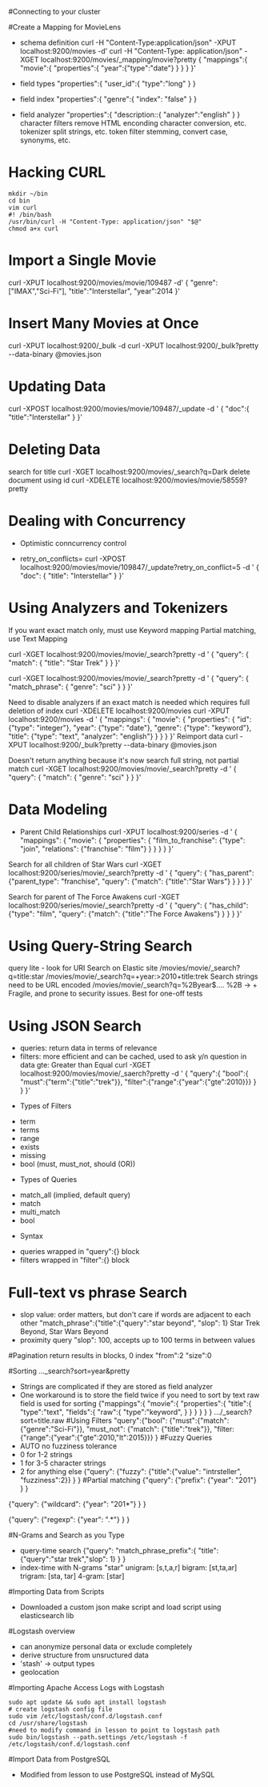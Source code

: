#Connecting to your cluster

#Create a Mapping for MovieLens

* schema definition
curl -H "Content-Type:application/json" -XPUT localhost:9200/movies -d'
curl -H "Content-Type: application/json" -XGET localhost:9200/movies/_mapping/movie?pretty
{
	"mappings":{
		"movie":{
			"properties":{
				"year":{"type":"date"}
			}
		}
	}
}'

* field types
"properties":{
	"user_id":{
		"type":"long"
	}
}

* field index
"properties":{
	"genre":{
		"index": "false"
	}
}

* field analyzer
"properties":{
	"description::{
		"analyzer":"english"
	}
}
	character filters
		remove HTML enconding character conversion, etc.
	tokenizer
		split strings, etc.
	token filter
		stemming, convert case, synonyms, etc.

# Hacking CURL

	mkdir ~/bin
	cd bin
	vim curl
	#! /bin/bash
	/usr/bin/curl -H "Content-Type: application/json" "$@"
	chmod a+x curl

# Import a Single Movie

curl -XPUT localhost:9200/movies/movie/109487 -d'
{
"genre":["IMAX","Sci-Fi"],
"title":"Interstellar",
"year":2014
}'

# Insert Many Movies at Once
curl -XPUT localhost:9200/_bulk -d 
curl -XPUT localhost:9200/_bulk?pretty --data-binary @movies.json

# Updating Data
curl -XPOST localhost:9200/movies/movie/109487/_update -d '
{
	"doc":{
		"title":"Interstellar"
	}
}'

# Deleting Data
search for title
curl -XGET localhost:9200/movies/_search?q=Dark
delete document using id
curl -XDELETE localhost:9200/movies/movie/58559?pretty

# Dealing with Concurrency
* Optimistic conncurrency control
- retry_on_conflicts=<Number of times to retry>
curl -XPOST localhost:9200/movies/movie/109847/_update?retry_on_conflict=5 -d '
{
"doc": {
"title": "Interstellar"
}
}'

# Using Analyzers and Tokenizers
If you want exact match only, must use Keyword mapping
Partial matching, use Text Mapping

curl -XGET localhost:9200/movies/movie/_search?pretty -d '
{
"query": {
"match": {
"title": "Star Trek"
}
}
}'

curl -XGET localhost:9200/movies/movie/_search?pretty -d '
{
"query": {
"match_phrase": {
"genre": "sci"
}
}
}'

Need to disable analyzers if an exact match is needed which requires full deletion of index
curl -XDELETE localhost:9200/movies
curl -XPUT localhost:9200/movies -d '
{
"mappings": {
	"movie": {
		"properties": {
			"id": {"type": "integer"},
			"year": {"type": "date"},
			"genre": {"type": "keyword"},
			"title": {"type": "text", "analyzer": "english"}
		}
	}
}
}'
Reimport data
curl -XPUT localhost:9200/_bulk?pretty --data-binary @movies.json

Doesn't return anything because it's now search full string, not partial match
curl -XGET localhost:9200/movies/movie/_search?pretty -d '
{
"query": {
	"match": {
		"genre": "sci"
	}
}
}'

# Data Modeling
* Parent Child Relationships
curl -XPUT localhost:9200/series -d '
{
"mappings": {
	"movie": {
		"properties": {
			"film_to_franchise": 
				{"type": "join",
					"relations": {"franchise": "film"}
				}
			}
		}
	}
}'

Search for all children of Star Wars
curl -XGET localhost:9200/series/movie/_search?pretty -d '
{
"query": {
	"has_parent": 
		{"parent_type": "franchise", 
			"query": 
			{"match": 
				{"title":"Star Wars"}
			}
		}
	}
}'

Search for parent of The Force Awakens
curl -XGET localhost:9200/series/movie/_search?pretty -d '
{
"query": {
	"has_child": 
		{"type": "film", 
			"query": 
			{"match": 
				{"title":"The Force Awakens"}
			}
		}
	}
}'

# Using Query-String Search
query lite - look for URI Search on Elastic site
/movies/movie/_search?q=title:star
/movies/movie/_search?q=+year:>2010+title:trek
Search strings need to be URL encoded
/movies/movie/_search?q=%2Byear$....
%2B -> + 
Fragile, and prone to security issues. Best for one-off tests

# Using JSON Search 
- queries: return data in terms of relevance
- filters: more efficient and can be cached, used to ask y/n question in data
	gte: Greater than Equal
curl -XGET localhost:9200/movies/movie/_saerch?pretty -d '
{
"query":{
	"bool":{
		"must":{"term":{"title":"trek"}},
		"filter":{"range":{"year":{"gte":2010}}}
	}
}
}'
* Types of Filters
- term
- terms
- range
- exists
- missing
- bool (must, must_not, should (OR))

* Types of Queries
- match_all (implied, default query)
- match
- multi_match
- bool

* Syntax
- queries wrapped in "query":{} block
- filters wrapped in "filter":{} block

# Full-text vs phrase Search
- slop value: order matters, but don't care if words are adjacent to each other
	"match_phrase":{"title":{"query":"star beyond", "slop": 1}
	Star Trek Beyond, Star Wars Beyond
- proximity query
	"slop": 100, accepts up to 100 terms in between values

#Pagination
return results in blocks, 0 index
"from":2
"size":0

#Sorting
..._search?sort=year&pretty
- Strings are complicated if they are stored as field analyzer
- One workaround is to store the field twice if you need to sort by text
	raw field is used for sorting
	{"mappings":{
		"movie":{
			"properties":{
				"title":{
					"type":"text",
					"fields":{
						"raw":{
							"type":"keyword",
							}
						}
					}
				}
			}
		}
.../_search?sort=title.raw
#Using Filters
"query":{"bool":
	{"must":{"match":{"genre":"Sci-Fi"}},
	 "must_not": {"match": {"title":"trek"}},
	 "filter:{"range":{"year":{"gte":2010,"lt":2015}}}
	}
#Fuzzy Queries
- AUTO no fuzziness tolerance
- 0 for 1-2 strings
- 1 for 3-5 character strings
- 2 for anything else
{"query":
	{"fuzzy":
		{"title":{"value": "intrsteller", "fuzziness":2}}
	}
}
#Partial matching
{"query":
	{"prefix":
		{"year": "201"}
	}
}

{"query":
	{"wildcard":
		{"year": "201*"}
	}
}

{"query":
	{"regexp":
		{"year": ".*"}
	}
}

#N-Grams and Search as you Type
- query-time search
{"query":
	"match_phrase_prefix":{
		"title":{"query":"star trek","slop": 1}
	}
}
- index-time with N-grams
"star"
unigram: [s,t,a,r]
bigram: [st,ta,ar]
trigram: [sta, tar]
4-gram: [star]

#Importing Data from Scripts
- Downloaded a custom json make script and load script using elasticsearch lib

#Logstash overview
- can anonymize personal data or exclude completely
- derive structure from unsructured data
- 'stash' -> output types
- geolocation

#Importing Apache Access Logs with Logstash

    sudo apt update && sudo apt install logstash
    # create logstash config file
    sudo vim /etc/logstash/conf.d/logstash.conf
    cd /usr/share/logstash
    #need to modify command in lesson to point to logstash path
    sudo bin/logstash --path.settings /etc/logstash -f /etc/logstash/conf.d/logstash.conf
#Import Data from PostgreSQL
- Modified from lesson to use PostgreSQL instead of MySQL

